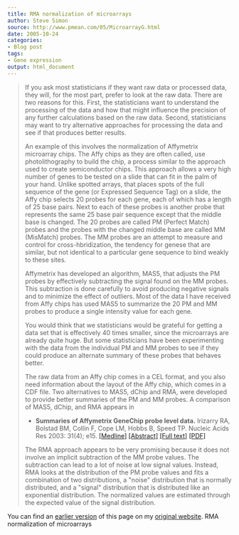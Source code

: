 ```yaml
---
title: RMA normalization of microarrays
author: Steve Simon
source: http://www.pmean.com/05/MicroarrayG.html
date: 2005-10-24
categories:
- Blog post
tags:
- Gene expression 
output: html_document
---
```

> If you ask most statisticians if they want raw data or processed data,
> they will, for the most part, prefer to look at the raw data. There
> are two reasons for this. First, the statisticians want to understand
> the processing of the data and how that might influence the precision
> of any further calculations based on the raw data. Second,
> statisticians may want to try alternative approaches for processing
> the data and see if that produces better results.
>
> An example of this involves the normalization of Affymetrix microarray
> chips. The Affy chips as they are often called, use photolithography
> to build the chip, a process similar to the approach used to create
> semiconductor chips. This approach allows a very high number of genes
> to be tested on a slide that can fit in the palm of your hand. Unlike
> spotted arrays, that places spots of the full sequence of the gene (or
> Expressed Sequence Tag) on a slide, the Affy chip selects 20 probes
> for each gene, each of which has a length of 25 base pairs. Next to
> each of these probes is another probe that represents the same 25 base
> pair sequence except that the middle base is changed. The 20 probes
> are called PM (Perfect Match) probes and the probes with the changed
> middle base are called MM (MisMatch) probes. The MM probes are an
> attempt to measure and control for cross-hbridization, the tendency
> for genese that are similar, but not identical to a particular gene
> sequence to bind weakly to these sites.
>
> Affymetrix has developed an algorithm, MAS5, that adjusts the PM
> probes by effectively subtracting the signal found on the MM probes.
> This subtraction is done carefully to avoid producing negative signals
> and to minimize the effect of outliers. Most of the data I have
> received from Affy chips has used MAS5 to summarize the 20 PM and MM
> probes to produce a single intensity value for each gene.
>
> You would think that we statisticians would be grateful for getting a
> data set that is effectively 40 times smaller, since the microarrays
> are already quite huge. But some statisticians have been experimenting
> with the data from the individual PM and MM probes to see if they
> could produce an alternate summary of these probes that behaves
> better.
>
> The raw data from an Affy chip comes in a CEL format, and you also
> need information about the layout of the Affy chip, which comes in a
> CDF file. Two alternatives to MAS5, dChip and RMA, were developed to
> provide better summaries of the PM and MM probes. A comparison of
> MAS5, dChip, and RMA appears in
>
> -   **Summaries of Affymetrix GeneChip probe level data.** Irizarry
>     RA, Bolstad BM, Collin F, Cope LM, Hobbs B, Speed TP. Nucleic
>     Acids Res 2003: 31(4); e15.
>     [\[Medline\]](http://www.ncbi.nlm.nih.gov/entrez/query.fcgi?cmd=Retrieve&db=PubMed&list_uids=12582260&dopt=Abstract)
>     [\[Abstract\]](http://nar.oxfordjournals.org/cgi/content/abstract/31/4/e15)
>     [\[Full
>     text\]](http://nar.oxfordjournals.org/cgi/content/full/31/4/e15)
>     [\[PDF\]](http://nar.oxfordjournals.org/cgi/reprint/31/4/e15.pdf)
>
> The RMA approach appears to be very promising because it does not
> involve an implicit subtraction of the MM probe values. The
> subtraction can lead to a lot of noise at low signal values. Instead,
> RMA looks at the distribution of the PM probe values and fits a
> combination of two distributions, a \"noise\" distribution that is
> normally distributed, and a \"signal\" distribution that is
> distributed like an exponential distribution. The normalized values
> are estimated through the expected value of the signal distribution.

You can find an [earlier version](http://www.pmean.com/05/MicroarrayG.html) of this page on my [original website](http://www.pmean.com/original_site.html). RMA normalization of microarrays
